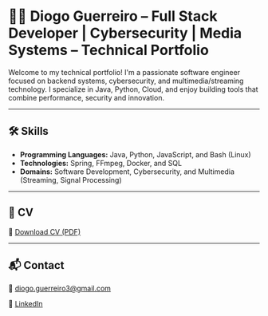 # 🧑‍💻 Diogo Guerreiro – Full Stack Developer | Cybersecurity | Media Systems – Technical Portfolio

Welcome to my technical portfolio! I'm a passionate software engineer focused on backend systems, cybersecurity, and multimedia/streaming technology. I specialize in Java, Python, Cloud, and enjoy building tools that combine performance, security and innovation.

---

## 🛠️ Skills

- **Programming Languages:** Java, Python, JavaScript, and Bash (Linux)
- **Technologies:** Spring, FFmpeg, Docker, and SQL
- **Domains:** Software Development, Cybersecurity, and Multimedia (Streaming, Signal Processing)

---

## 📄 CV
📄 [Download CV (PDF)](https://drive.google.com/file/d/1CHF27qsio8tn87q-K8Xu03XIiIBZgZWb/view?usp=sharing)

---

## 📬 Contact
📧 diogo.guerreiro3@gmail.com

🔗 [LinkedIn](https://linkedin.com/in/diogo-guerreiro3)
